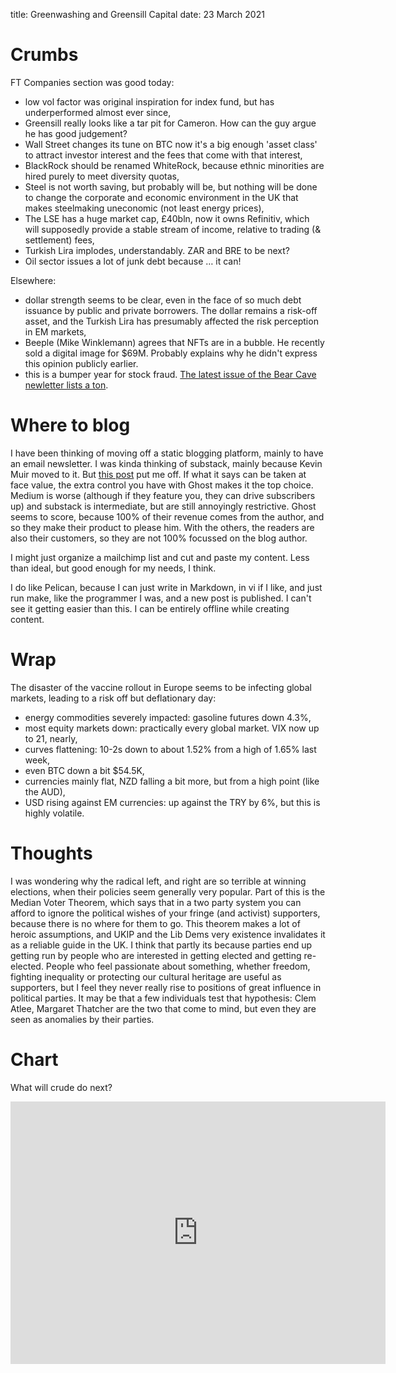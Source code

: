 title: Greenwashing and Greensill Capital
date: 23 March 2021

# Crumbs

FT Companies section was good today:

- low vol factor was original inspiration for index fund, but has underperformed almost ever since,
- Greensill really looks like a tar pit for Cameron. How can the guy argue he has good judgement?
- Wall Street changes its tune on BTC now it's a big enough 'asset class' to attract investor interest and the fees that come with that interest,
- BlackRock should be renamed WhiteRock, because ethnic minorities are hired purely to meet diversity quotas,
- Steel is not worth saving, but probably will be, but nothing will be done to change the corporate and economic environment in the UK that makes steelmaking uneconomic (not least energy prices),
- The LSE has a huge market cap, £40bln, now it owns Refinitiv, which will supposedly provide a stable stream of income, relative to trading (& settlement) fees,
- Turkish Lira implodes, understandably. ZAR and BRE to be next?
- Oil sector issues a lot of junk debt because … it can!

Elsewhere:

- dollar strength seems to be clear, even in the face of so much debt issuance by public and private borrowers. The dollar remains a risk-off asset, and the Turkish Lira has presumably affected the risk perception in EM markets,
- Beeple (Mike Winklemann) agrees that NFTs are in a bubble. He recently sold a digital image for $69M. Probably explains why he didn't express this opinion publicly earlier.
- this is a bumper year for stock fraud. [The latest issue of the Bear Cave newletter lists a ton](https://thebearcave.substack.com/p/the-root-insurance-scam-root-bear).

# Where to blog

I have been thinking of moving off a static blogging platform, mainly to have an email newsletter. 
I was kinda thinking of substack, mainly because Kevin Muir moved to it. But [this post](https://louiebacaj.com/where-to-blog-medium-substack-wordpress-ghost-or-roll-your-own/) put me off. 
If what it says can be taken at face value, the extra control you have with Ghost makes it the top choice. 
Medium is worse (although if they feature you, they can drive subscribers up) and substack is intermediate, but are still annoyingly restrictive. Ghost seems to score, because 100% of their revenue comes from the author, and so they make their product to please him. With the others, the readers are also their customers, so they are not 100% focussed on the blog author. 

I might just organize a mailchimp list and cut and paste my content. Less than ideal, but good enough for my needs, I think.

I do like Pelican, because I can just write in Markdown, in vi if I like, and just run make, like the programmer I was, and a new post is published.
I can't see it getting easier than this. 
I can be entirely offline while creating content.

# Wrap

The disaster of the vaccine rollout in Europe seems to be infecting global markets, leading to a risk off but deflationary day:

- energy commodities severely impacted: gasoline futures down 4.3%,
- most equity markets down: practically every global market. VIX now up to 21, nearly,
- curves flattening: 10-2s down to about 1.52% from a high of 1.65% last week,
- even BTC down a bit $54.5K,
- currencies mainly flat, NZD falling a bit more, but from a high point (like the AUD),
- USD rising against EM currencies: up against the TRY by 6%, but this is highly volatile.

# Thoughts

I was wondering why the radical left, and right are so terrible at winning elections, when their policies seem generally very popular. 
Part of this is the Median Voter Theorem, which says that in a two party system you can afford to ignore the political wishes of your fringe (and activist) supporters, because there is no where for them to go. 
This theorem makes a lot of heroic assumptions, and UKIP and the Lib Dems very existence invalidates it as a reliable guide in the UK. 
I think that partly its because parties end up getting run by people who are  interested in getting elected and getting re-elected. People who feel passionate about something, whether freedom, fighting inequality or protecting our cultural heritage are useful as supporters, but I feel they never really rise to positions of great influence in political parties.
It may be that a few individuals test that hypothesis:  Clem Atlee, Margaret Thatcher are the two that come to mind, but even they are seen as anomalies by their parties. 

# Chart

What will crude do next?

<iframe width="600" height="420" src="https://app.koyfin.com/share/7fef6a0be8/simple" frameBorder="0"></iframe>

